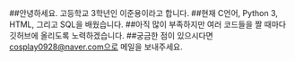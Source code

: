 ##안녕하세요. 고등학교 3학년인 이준용이라고 합니다.
##현재 C언어, Python 3, HTML, 그리고 SQL을 배웠습니다.
##아직 많이 부족하지만 여러 코드들을 짤 때마다 깃허브에 올리도록 노력하겠습니다.
##궁금한 점이 있으시다면 cosplay0928@naver.com으로 메일을 보내주세요.
